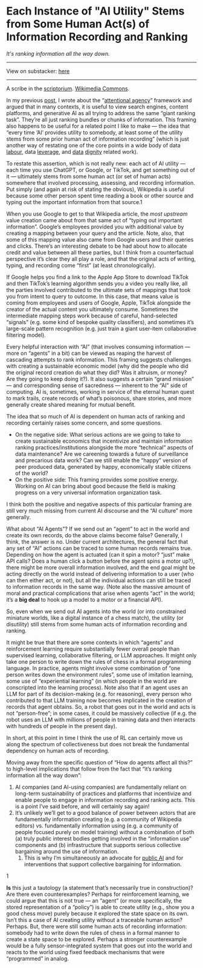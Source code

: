 # Each Instance of "AI Utility" Stems from Some Human Act(s) of Information Recording and Ranking

*It's ranking information all the way down.*

---

View on substacker: [here](https://dataleverage.substack.com/p/each-instance-of-ai-utility-stems)

---


A scribe in the [scriptorium](http://Scriptorium). [Wikimedia Commons](https://commons.wikimedia.org/wiki/File:BL_Royal_Vincent_of_Beauvais.jpg).

In my previous [post](https://dataleverage.substack.com/p/google-and-tiktok-rank-bundles-of), I wrote about the “[attentional agency](https://arxiv.org/abs/2405.14614)” framework and argued that in many contexts, it is useful to view search engines, content platforms, and generative AI as all trying to address the same “giant ranking task”. They’re all just ranking bundles or chunks of information. This framing also happens to be useful for a related point I like to make — the idea that “every time ‘AI’ provides utility to somebody, at least some of the utility stems from some prior human act of information recording” (which is just another way of restating one of the core points in a wide body of data [labour](https://dl.acm.org/doi/10.1145/3593013.3594070), data [leverage](https://arxiv.org/abs/2012.09995), and [data](https://www.radicalxchange.org/wiki/data-dignity/) [dignity](https://www.newyorker.com/science/annals-of-artificial-intelligence/there-is-no-ai) related work).

To restate this assertion, which is not really new: each act of AI utility — each time you use ChatGPT, or Google, or TikTok, and get something out of it — ultimately stems from some human act (or set of human acts) somewhere that involved processing, assessing, and recording information. Put simply (and again at risk of stating the obvious), Wikipedia is useful because some other person spent time reading a book or other source and typing out the important information from that source.1

When you use Google to get to that Wikipedia article, the *most upstream* value creation came about from that same act of “typing out important information”. Google’s employees provided you with additional value by creating a mapping between your query and the article. Note, also, that some of this mapping value also came from Google users and their queries and clicks. There’s an interesting debate to be had about how to allocate credit and value between all these parties, but I think from a counterfactual perspective it’s clear they all play a role, and that the original acts of writing, typing, and recording come “first” (at least chronologically).

If Google helps you find a link to the Apple App Store to download TikTok and then TikTok’s learning algorithm sends you a video you really like, all the parties involved contributed to the ultimate sets of mappings that took you from intent to query to outcome. In this case, that means value is coming from employees and users of Google, Apple, TikTok alongside the creator of the actual content you ultimately consume. Sometimes the intermediate mapping steps work because of careful, hand-selected “signals” (e.g. some kind of bespoke quality classifiers), and sometimes it’s large-scale pattern recognition (e.g. just train a giant user-item collaborative filtering model).

Every helpful interaction with “AI” (that involves consuming information — more on “agents” in a bit) can be viewed as reaping the harvest of cascading attempts to rank information. This framing suggests challenges with creating a sustainable economic model (why did the people who did the original record creation do what they did? Was it altruism, or money? Are they going to keep doing it?). It also suggests a certain “grand mission” — and corresponding sense of sacredness — inherent to the “AI” side of computing. AI is, sometimes, working in service of the eternal human quest to mark trails, create records of what’s poisonous, share stories, and more generally create shared meaning for mutual benefit.

The idea that so much of AI is dependent on human acts of ranking and recording certainly raises some concern, and some questions.

* On the negative side: What serious actions are we going to take to create sustainable economics that incentivize and maintain information ranking practices/institutions alongside the more “technical” aspects of data maintenance? Are we careening towards a future of surveillance and precarious data work? Can we still enable the “happy” version of peer produced data, generated by happy, economically stable citizens of the world?  
* On the positive side: This framing provides some positive energy. Working on AI can bring about good because the field is making progress on a very universal information organization task.

I think both the positive and negative aspects of this particular framing are still very much missing from current AI discourse and the “AI culture” more generally.

What about “AI Agents”? If we send out an “agent” to act in the world and create its own records, do the above claims become false? Generally, I think, the answer is no. Under current architectures, the general fact that any set of “AI” actions can be traced to some human records remains true. Depending on how the agent is actuated (can it spin a motor? “just” make API calls? Does a human click a button before the agent spins a motor up?), there might be more overall information involved, and the end goal might be acting directly on the world instead of delivering information to a user (who can then either act, or not), but all the individual actions can still be traced to information records in the same way. (Note also the massive amount of moral and practical complications that arise when agents “act” in the world; it’s a **big deal** to hook up a model to a motor or a financial API).

So, even when we send out AI agents into the world (or into constrained miniature worlds, like a digital instance of a chess match), the utility (or disutility) still stems from some human acts of information recording and ranking.

It might be true that there are some contexts in which “agents” and reinforcement learning require substantially fewer overall people than supervised learning, collaborative filtering, or LLM approaches. It might only take one person to write down the rules of chess in a formal programming language. In practice, agents might involve some combination of “one person writes down the environment rules”, some use of imitation learning, some use of “experiential learning” (in which people in the world are conscripted into the learning process). Note also that if an agent uses an LLM for part of its decision-making (e.g. for reasoning), every person who contributed to that LLM training now becomes implicated in the creation of records that agent obtains. So, a robot that goes out in the world and acts is not “person-free”; in some cases, it could be massively collective (if e.g. the robot uses an LLM with millions of people in training data and then interacts with hundreds of people in the present day).

In short, at this point in time I think the use of RL can certainly move us along the spectrum of collectiveness but does not break the fundamental dependency on human acts of recording.

Moving away from the specific question of “How do agents affect all this?” to high-level implications that follow from the fact that “it’s ranking information all the way down”:

1. AI companies (and AI-using companies) are fundamentally reliant on long-term sustainability of practices and platforms that incentivize and enable people to engage in information recording and ranking acts. This is a point I’ve said before, and will certainly say again\!  
2. It’s unlikely we’ll get to a good balance of power between actors that are fundamentally information creating (e.g. a community of Wikipedia editors) vs. fundamentally information using (e.g. a community of people focused purely on model training) without a combination of both (a) truly public interest bodies getting involved in the “information use” components and (b) infrastructure that supports serious collective bargaining around the use of information.  
   1. This is why I’m simultaneously an advocate for [public AI](https://publicai.network/) and for interventions that support collective bargaining for information.

1

**Is** this just a tautology (a statement that’s necessarily true in construction)? Are there even counterexamples? Perhaps for reinforcement learning, we could argue that this is not true — an “agent” (or more specifically, the stored representation of a “policy”) is able to create utility (e.g., show you a good chess move) purely because it explored the state space on its own. Isn’t this a case of AI creating utility without a traceable human action? Perhaps. But, there were still some human acts of recording information: somebody had to write down the rules of chess in a formal manner to create a state space to be explored. Perhaps a stronger counterexample would be a fully sensor-integrated system that goes out into the world and reacts to the world using fixed feedback mechanisms that were “programmed” in analog.